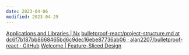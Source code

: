 ```yaml
---
date: 2023-04-06
modified: 2023-04-29
---
```


[Applications and Libraries | Nx](https://nx.dev/more-concepts/applications-and-libraries#mental-model)
[bulletproof-react/project-structure.md at dc6f7b187bb8668465bd6c9dec16ebe87736ab06 · alan2207/bulletproof-react · GitHub](https://github.com/alan2207/bulletproof-react/blob/dc6f7b187bb8668465bd6c9dec16ebe87736ab06/docs/project-structure.md?plain=1#L1)
[Welcome | Feature-Sliced Design](https://feature-sliced.design/)
